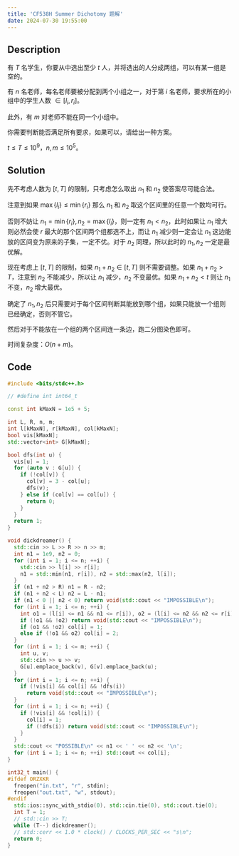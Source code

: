 ```yaml
---
title: 'CF538H Summer Dichotomy 题解'
date: 2024-07-30 19:55:00
---
```


## Description

有 $T$ 名学生，你要从中选出至少 $t$ 人，并将选出的人分成两组，可以有某一组是空的。

有 $n$ 名老师，每名老师要被分配到两个小组之一，对于第 $i$ 名老师，要求所在的小组中的学生人数 $\in [l_i, r_i]$。

此外，有 $m$ 对老师不能在同一个小组中。

你需要判断能否满足所有要求，如果可以，请给出一种方案。

$t \le T \le 10^9$，$n,m \le 10^5$。

## Solution

先不考虑人数为 $[t,T]$ 的限制，只考虑怎么取出 $n_1$ 和 $n_2$ 使答案尽可能合法。

注意到如果 $\max\{l_i\}\leq\min\{r_i\}$ 那么 $n_1$ 和 $n_2$ 取这个区间里的任意一个数均可行。

否则不妨让 $n_1=\min\{r_i\},n_2=\max\{l_i\}$，则一定有 $n_1<n_2$，此时如果让 $n_1$ 增大则必然会使 $r$ 最大的那个区间两个组都选不上，而让 $n_1$ 减少则一定会让 $n_1$ 这边能放的区间变为原来的子集，一定不优。对于 $n_2$ 同理，所以此时的 $n_1,n_2$ 一定是最优解。

现在考虑上 $[t,T]$ 的限制，如果 $n_1+n_2\in [t,T]$ 则不需要调整。如果 $n_1+n_2>T$，注意到 $n_2$ 不能减少，所以让 $n_1$ 减少，$n_2$ 不变最优。如果 $n_1+n_2<t$ 则让 $n_1$ 不变，$n_2$ 增大最优。

确定了 $n_1,n_2$ 后只需要对于每个区间判断其能放到哪个组，如果只能放一个组则已经确定，否则不管它。

然后对于不能放在一个组的两个区间连一条边，跑二分图染色即可。

时间复杂度：$O(n+m)$。

## Code

```cpp
#include <bits/stdc++.h>

// #define int int64_t

const int kMaxN = 1e5 + 5;

int L, R, n, m;
int l[kMaxN], r[kMaxN], col[kMaxN];
bool vis[kMaxN];
std::vector<int> G[kMaxN];

bool dfs(int u) {
  vis[u] = 1;
  for (auto v : G[u]) {
    if (!col[v]) {
      col[v] = 3 - col[u];
      dfs(v);
    } else if (col[v] == col[u]) {
      return 0;
    }
  }
  return 1;
}

void dickdreamer() {
  std::cin >> L >> R >> n >> m;
  int n1 = 1e9, n2 = 0;
  for (int i = 1; i <= n; ++i) {
    std::cin >> l[i] >> r[i];
    n1 = std::min(n1, r[i]), n2 = std::max(n2, l[i]);
  }
  if (n1 + n2 > R) n1 = R - n2;
  if (n1 + n2 < L) n2 = L - n1;
  if (n1 < 0 || n2 < 0) return void(std::cout << "IMPOSSIBLE\n");
  for (int i = 1; i <= n; ++i) {
    int o1 = (l[i] <= n1 && n1 <= r[i]), o2 = (l[i] <= n2 && n2 <= r[i]);
    if (!o1 && !o2) return void(std::cout << "IMPOSSIBLE\n");
    if (o1 && !o2) col[i] = 1;
    else if (!o1 && o2) col[i] = 2;
  }
  for (int i = 1; i <= m; ++i) {
    int u, v;
    std::cin >> u >> v;
    G[u].emplace_back(v), G[v].emplace_back(u);
  }
  for (int i = 1; i <= n; ++i) {
    if (!vis[i] && col[i] && !dfs(i))
      return void(std::cout << "IMPOSSIBLE\n");
  }
  for (int i = 1; i <= n; ++i) {
    if (!vis[i] && !col[i]) {
      col[i] = 1;
      if (!dfs(i)) return void(std::cout << "IMPOSSIBLE\n");
    }
  }
  std::cout << "POSSIBLE\n" << n1 << ' ' << n2 << '\n';
  for (int i = 1; i <= n; ++i) std::cout << col[i];
}

int32_t main() {
#ifdef ORZXKR
  freopen("in.txt", "r", stdin);
  freopen("out.txt", "w", stdout);
#endif
  std::ios::sync_with_stdio(0), std::cin.tie(0), std::cout.tie(0);
  int T = 1;
  // std::cin >> T;
  while (T--) dickdreamer();
  // std::cerr << 1.0 * clock() / CLOCKS_PER_SEC << "s\n";
  return 0;
}
```